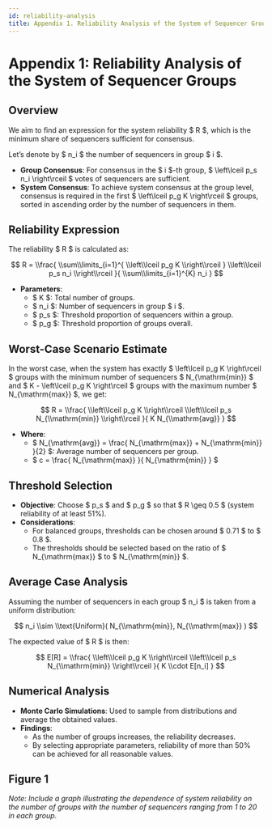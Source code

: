 ```yaml
---
id: reliability-analysis
title: Appendix 1. Reliability Analysis of the System of Sequencer Groups
---
```


# Appendix 1: Reliability Analysis of the System of Sequencer Groups

## Overview

We aim to find an expression for the system reliability $ R $, which is the minimum share of sequencers sufficient for consensus.

Let’s denote by $ n_i $ the number of sequencers in group $ i $.

- **Group Consensus**: For consensus in the $ i $-th group, $ \\left\\lceil p_s n_i \\right\\rceil $ votes of sequencers are sufficient.
- **System Consensus**: To achieve system consensus at the group level, consensus is required in the first $ \\left\\lceil p_g K \\right\\rceil $ groups, sorted in ascending order by the number of sequencers in them.

## Reliability Expression

The reliability $ R $ is calculated as:

$$
R = \\frac{ \\sum\\limits_{i=1}^{ \\left\\lceil p_g K \\right\\rceil } \\left\\lceil p_s n_i \\right\\rceil }{ \\sum\\limits_{i=1}^{K} n_i }
$$

- **Parameters**:
  - $ K $: Total number of groups.
  - $ n_i $: Number of sequencers in group $ i $.
  - $ p_s $: Threshold proportion of sequencers within a group.
  - $ p_g $: Threshold proportion of groups overall.

## Worst-Case Scenario Estimate

In the worst case, when the system has exactly $ \\left\\lceil p_g K \\right\\rceil $ groups with the minimum number of sequencers $ N_{\\mathrm{min}} $ and $ K - \\left\\lceil p_g K \\right\\rceil $ groups with the maximum number $ N_{\\mathrm{max}} $, we get:

$$
R = \\frac{ \\left\\lceil p_g K \\right\\rceil \\left\\lceil p_s N_{\\mathrm{min}} \\right\\rceil }{ K N_{\\mathrm{avg}} }
$$

- **Where**:
  - $ N_{\\mathrm{avg}} = \\frac{ N_{\\mathrm{max}} + N_{\\mathrm{min}} }{2} $: Average number of sequencers per group.
  - $ c = \\frac{ N_{\\mathrm{max}} }{ N_{\\mathrm{min}} } $

## Threshold Selection

- **Objective**: Choose $ p_s $ and $ p_g $ so that $ R \\geq 0.5 $ (system reliability of at least 51%).
- **Considerations**:
  - For balanced groups, thresholds can be chosen around $ 0.71 $ to $ 0.8 $.
  - The thresholds should be selected based on the ratio of $ N_{\\mathrm{max}} $ to $ N_{\\mathrm{min}} $.

## Average Case Analysis

Assuming the number of sequencers in each group $ n_i $ is taken from a uniform distribution:

$$
n_i \\sim \\text{Uniform}( N_{\\mathrm{min}}, N_{\\mathrm{max}} )
$$

The expected value of $ R $ is then:

$$
E[R] = \\frac{ \\left\\lceil p_g K \\right\\rceil \\left\\lceil p_s N_{\\mathrm{min}} \\right\\rceil }{ K \\cdot E[n_i] }
$$

## Numerical Analysis

- **Monte Carlo Simulations**: Used to sample from distributions and average the obtained values.
- **Findings**:
  - As the number of groups increases, the reliability decreases.
  - By selecting appropriate parameters, reliability of more than 50% can be achieved for all reasonable values.

## Figure 1

*Note: Include a graph illustrating the dependence of system reliability on the number of groups with the number of sequencers ranging from 1 to 20 in each group.*
